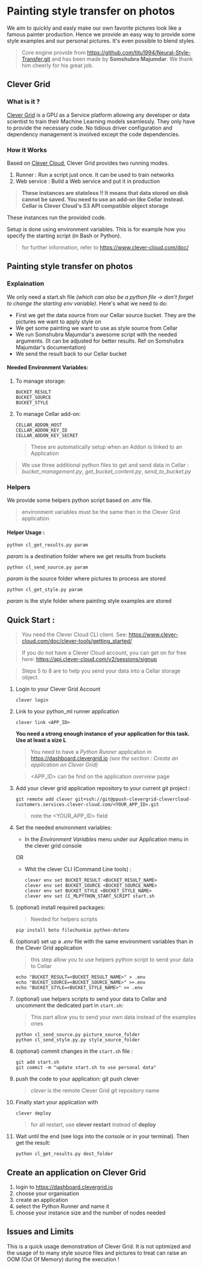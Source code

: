 # Painting style transfer on photos

We aim to quickly and easly make our own favorite pictures look like a famous painter production. Hence we provide an easy way to provide some style examples and our personal pictures. It's even possible to blend styles.

> Core engine provide from https://github.com/titu1994/Neural-Style-Transfer.git and has been made by **Somshubra Majumdar**. We thank him cheerly for his great job.

## Clever Grid
### What is it ?
[Clever Grid](https://www.clevergrid.io/) is a GPU as a Service platform allowing any developer or data scientist to train their Machine Learning models seamlessly. They only have to provide the necessary code. No tidious driver configuration and dependency management is involved except the code dependencies.

### How it Works
Based on [Clever Cloud](http://clever-cloud.com/), Clever Grid provides two running modes.
1. Runner : Run a script just once. It can be used to train networks
1. Web service : Build a Web service and put it in production

> **These instances are stateless !! It means that data stored on disk cannot be saved. You need to use an add-on like Cellar instead. Cellar is Clever Cloud's S3 API compatible object storage**

These instances run the provided code.
 
Setup is done using environment variables. This is for example how you specify the starting script (in Bash or Python).

> for further information, refer to https://www.clever-cloud.com/doc/

## Painting style transfer on photos 
### Explaination
We only need a start.sh file *(which can also be a python file -> don't forget to change the starting env variable)*. Here's what we need to do:
* First we get the data source from our Cellar source bucket. They are the pictures we want to apply style on
* We get some painting we want to use as style source from Cellar
* We run Somshubra Majumdar's awesome script with the needed arguments. (It can be adjusted for better results. Ref on Somshubra Majumdar's documentation)
* We send the result back to our Cellar bucket

#### Needed Environment Variables:

1. To manage storage:

       BUCKET_RESULT
       BUCKET_SOURCE
       BUCKET_STYLE

1. To manage Cellar add-on:
   
       CELLAR_ADDON_HOST
       CELLAR_ADDON_KEY_ID
       CELLAR_ADDON_KEY_SECRET

   > These are automatically setup when an Addon is linked to an Application


> We use three additional python files to get and send data in Cellar : *bucket_management.py*, *get_bucket_content.py*, *send_to_bucket.py*

### Helpers
We provide some helpers python script based on *.env* file.
> environment variables must be the same than in the Clever Grid application
#### Helper Usage :
    python cl_get_results.py param
*param* is a destination folder where we get results from buckets

    python cl_send_source.py param
*param* is the source folder where pictures to process are stored

    python cl_get_style.py param
*param* is the style folder where painting style examples are stored

## Quick Start :

> You need the Clever Cloud CLI client. See: https://www.clever-cloud.com/doc/clever-tools/getting_started/

> If you do not have a Clever Cloud account, you can get on for free here: https://api.clever-cloud.com/v2/sessions/signup

> Steps 5 to 8 are to help you send your data into a Cellar storage object.

1. Login to your Clever Grid Account

       clever login

1. Link to your python_ml runner application

       clever link <APP_ID>
       
   **You need a strong enough instance of your application for this task. Use at least a size L**

   > You need to have a *Python Runner* application in https://dashboard.clevergrid.io *(see the section : Create an application on Clever Grid)*

   > <APP_ID> can be find on the application *overview* page      

1. Add your clever grid application repository to your current git project :

       git remote add clever git+ssh://git@ppush-clevergrid-clevercloud-customers.services.clever-cloud.com/<YOUR_APP_ID>.git

    > note the <YOUR_APP_ID> field
    
1. Set the needed environment variables:

   * In the *Environment Variables* menu under our Application menu in the clever grid console

   OR

   * Whit the clever CLI (Command Line tools) :
       
         clever env set BUCKET_RESULT <BUCKET_RESULT_NAME>
         clever env set BUCKET_SOURCE <BUCKET_SOURCE_NAME>
         clever env set BUCKET_STYLE <BUCKET_STYLE_NAME>
         clever env set CC_MLPYTHON_START_SCRIPT start.sh

1. (optional) install required packages:
    > Needed for helpers scripts

       pip install boto filechunkio python-dotenv
       
1. (optional) set up a *.env* file with the same environment variables than in the Clever Grid application
    > this step allow you to use helpers python script to send your data to Cellar

       echo "BUCKET_RESULT=<BUCKET_RESULT_NAME>" > .env
       echo "BUCKET_SOURCE=<BUCKET_SOURCE_NAME>" >>.env
       echo "BUCKET_STYLE=<BUCKET_STYLE_NAME>" >> .env

1. (optional) use helpers scripts to send your data to Cellar and uncomment the dedicated part in `start.sh`:
     > This part allow you to send your own data instead of the examples ones

       python cl_send_source.py picture_source_folder
       python cl_send_style.py.py style_source_folder
       
1. (optional) commit changes in the `start.sh` file :

       git add start.sh
       git commit -m "update start.sh to use personal data"

1. push the code to your application:
       git push clever

    > *clever* is the remote Clever Grid git repository name

  
1. Finally start your application with

       clever deploy

    > for all restart, use **clever restart** instead of **deploy**

1. Wait until the end (see logs into the console or in your terminal). Then get the result:

       python cl_get_results.py dest_folder
 

## Create an application on Clever Grid  
1. login to https://dashboard.clevergrid.io
1. choose your organisation
1. create an application
1. select the Python Runner and name it
1. choose your instance size and the number of nodes needed

## Issues and Limits
This is a quick usage demonstration of Clever Grid. It is not optimized and the usage of to many style source files and
pictures to treat can raise an OOM (Out Of Memory) during the execution !

